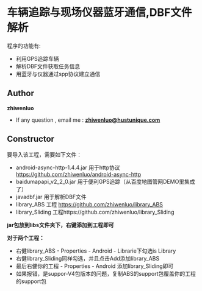 车辆追踪与现场仪器蓝牙通信,DBF文件解析
====================================

程序的功能有:
- 利用GPS追踪车辆
- 解析DBF文件获取任务信息
- 用蓝牙与仪器通过spp协议建立通信

Author
--------
 **zhiwenluo** 
- If any question , email me : **zhiwenluo@hustunique.com**

Constructor
--------
要导入该工程，需要如下文件：

- android-async-http-1.4.4.jar 用于http协议 https://github.com/zhiwenluo/android-async-http
- baidumapapi_v2_2_0.jar 用于便利GPS追踪（从百度地图管网DEMO里集成了）
- javadbf.jar 用于解析DBF文件
- library_ABS 工程 https://github.com/zhiwenluo/library_ABS
- library_Sliding 工程https://github.com/zhiwenluo/library_Sliding

**jar包放到libs文件夹下，右键添加到工程即可**


**对于两个工程：**
- 右健library_ABS - Properties - Android - Librarie下勾选is Library 
- 右健library_Sliding同样勾选，并且点击Add添加library_ABS
- 最后右健你的工程 - Properties - Android 添加library_Sliding即可
- 如果报错，是suppor-V4包版本的问题，复制ABS的support包覆盖你的工程的support包






